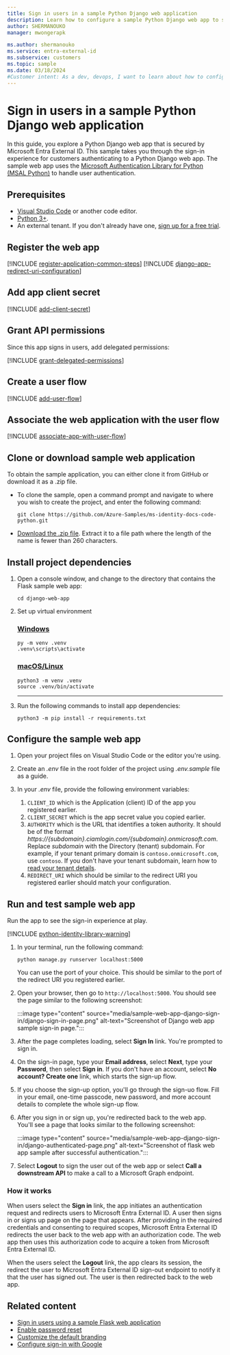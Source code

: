 ```yaml
---
title: Sign in users in a sample Python Django web application 
description: Learn how to configure a sample Python Django web app to sign in and sign out users.
author: SHERMANOUKO
manager: mwongerapk

ms.author: shermanouko
ms.service: entra-external-id
ms.subservice: customers
ms.topic: sample
ms.date: 03/18/2024
#Customer intent: As a dev, devops, I want to learn about how to configure a sample Python Django web app to sign in and sign out users with my external tenant.
---
```


# Sign in users in a sample Python Django web application

In this guide, you explore a Python Django web app that is secured by Microsoft Entra External ID. This sample takes you through the sign-in experience for customers authenticating to a Python Django web app. The sample web app uses the [Microsoft Authentication Library for Python (MSAL Python)](https://github.com/AzureAD/microsoft-authentication-library-for-python) to handle user authentication.

## Prerequisites

* [Visual Studio Code](https://code.visualstudio.com/download) or another code editor.
* [Python 3+](https://www.python.org/).
* An external tenant. If you don't already have one, <a href="https://aka.ms/ciam-free-trial?wt.mc_id=ciamcustomertenantfreetrial_linkclick_content_cnl" target="_blank">sign up for a free trial</a>.

## Register the web app

[!INCLUDE [register-application-common-steps](./includes/register-app/register-client-app-common.md)]
[!INCLUDE [django-app-redirect-uri-configuration](./includes/register-app/add-platform-redirect-url-python-django.md)]  

## Add app client secret

[!INCLUDE [add-client-secret](./includes/register-app/add-app-client-secret.md)]

## Grant API permissions

Since this app signs in users, add delegated permissions:

[!INCLUDE [grant-delegated-permissions](./includes/register-app/grant-api-permission-sign-in.md)]

## Create a user flow

[!INCLUDE [add-user-flow](./includes/configure-user-flow/create-sign-in-sign-out-user-flow.md)]

## Associate the web application with the user flow

[!INCLUDE [associate-app-with-user-flow](./includes/configure-user-flow/add-app-user-flow.md)]

## Clone or download sample web application

To obtain the sample application, you can either clone it from GitHub or download it as a .zip file.

- To clone the sample, open a command prompt and navigate to where you wish to create the project, and enter the following command:

    ```console
    git clone https://github.com/Azure-Samples/ms-identity-docs-code-python.git
    ```
- [Download the .zip file](https://github.com/Azure-Samples/ms-identity-docs-code-python/archive/refs/heads/main.zip). Extract it to a file path where the length of the name is fewer than 260 characters.

## Install project dependencies

1. Open a console window, and change to the directory that contains the Flask sample web app:

    ```console
    cd django-web-app
    ```

1. Set up virtual environment

    ### [Windows](#tab/windows)
    
    ```console
    py -m venv .venv
    .venv\scripts\activate
    ```
    
    ### [macOS/Linux](#tab/mac-linux)
    
    ```console
    python3 -m venv .venv
    source .venv/bin/activate
    ```

    ---

1. Run the following commands to install app dependencies:

    ```console
    python3 -m pip install -r requirements.txt
    ```

## Configure the sample web app

1. Open your project files on Visual Studio Code or the editor you're using.

1. Create an *.env* file in the root folder of the project using *.env.sample* file as a guide.

1. In your *.env* file, provide the following environment variables:

    1. `CLIENT_ID` which is the Application (client) ID of the app you registered earlier.
    1. `CLIENT_SECRET` which is the app secret value you copied earlier.
    1. `AUTHORITY` which is the URL that identifies a token authority. It should be of the format *https://{subdomain}.ciamlogin.com/{subdomain}.onmicrosoft.com*. Replace *subdomain* with the Directory (tenant) subdomain. For example, if your tenant primary domain is `contoso.onmicrosoft.com`, use `contoso`. If you don't have your tenant subdomain, learn how to [read your tenant details](how-to-create-external-tenant-portal.md#get-the-external-tenant-details).
    1. `REDIRECT_URI` which should be similar to the redirect URI you registered earlier should match your configuration.

## Run and test sample web app

Run the app to see the sign-in experience at play.

[!INCLUDE [python-identity-library-warning](./includes/python-identity-library-alert.md)]

1. In your terminal, run the following command:

    ```console
    python manage.py runserver localhost:5000                                             
    ```
    
    You can use the port of your choice. This should be similar to the port of the redirect URI you registered earlier.

1. Open your browser, then go to `http://localhost:5000`. You should see the page similar to the following screenshot:

    :::image type="content" source="media/sample-web-app-django-sign-in/django-sign-in-page.png" alt-text="Screenshot of Django web app sample sign-in page.":::

1. After the page completes loading, select **Sign In** link. You're prompted to sign in.

1. On the sign-in page, type your **Email address**, select **Next**, type your **Password**, then select **Sign in**. If you don't have an account, select **No account? Create one** link, which starts the sign-up flow.

1. If you choose the sign-up option, you'll go through the sign-uo flow. Fill in your email, one-time passcode, new password, and more account details to complete the whole sign-up flow.

1. After you sign in or sign up, you're redirected back to the web app. You'll see a page that looks similar to the following screenshot:

    :::image type="content" source="media/sample-web-app-django-sign-in/django-authenticated-page.png" alt-text="Screenshot of flask web app sample after successful authentication.":::

1. Select **Logout** to sign the user out of the web app or select **Call a downstream API** to make a call to a Microsoft Graph endpoint.

### How it works

When users select the **Sign in** link, the app initiates an authentication request and redirects users to Microsoft Entra External ID. A user then signs in or signs up page on the page that appears. After providing in the required credentials and consenting to required scopes, Microsoft Entra External ID redirects the user back to the web app with an authorization code. The web app then uses this authorization code to acquire a token from Microsoft Entra External ID.

When the users select the **Logout** link, the app clears its session, the redirect the user to Microsoft Entra External ID sign-out endpoint to notify it that the user has signed out. The user is then redirected back to the web app.

## Related content

- [Sign in users using a sample Flask web application](./sample-web-app-python-flask-sign-in.md)
- [Enable password reset](how-to-enable-password-reset-customers.md)
- [Customize the default branding](how-to-customize-branding-customers.md)
- [Configure sign-in with Google](how-to-google-federation-customers.md)
